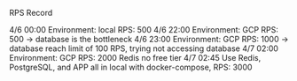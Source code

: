 RPS Record

4/6 00:00 Environment: local RPS: 500
4/6 22:00 Environment: GCP RPS: 500 -> database is the bottleneck
4/6 23:00 Environment: GCP RPS: 1000 -> database reach limit of 100 RPS, trying not accessing database
4/7 02:00 Environment: GCP RPS: 2000 Redis no free tier
4/7 02:45 Use Redis, PostgreSQL, and APP all in local with docker-compose, RPS: 3000